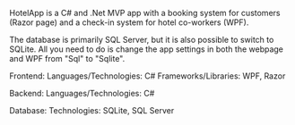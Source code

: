  HotelApp is a C# and .Net MVP app with a booking system for customers (Razor page) and a check-in system for hotel co-workers (WPF).

The database is primarily SQL Server, but it is also possible to switch to SQLite. All you need to do is change the app settings in both the webpage and WPF from "Sql" to "Sqlite".

Frontend: Languages/Technologies: C# Frameworks/Libraries: WPF, Razor

Backend: Languages/Technologies: C#

Database: Technologies: SQLite, SQL Server
